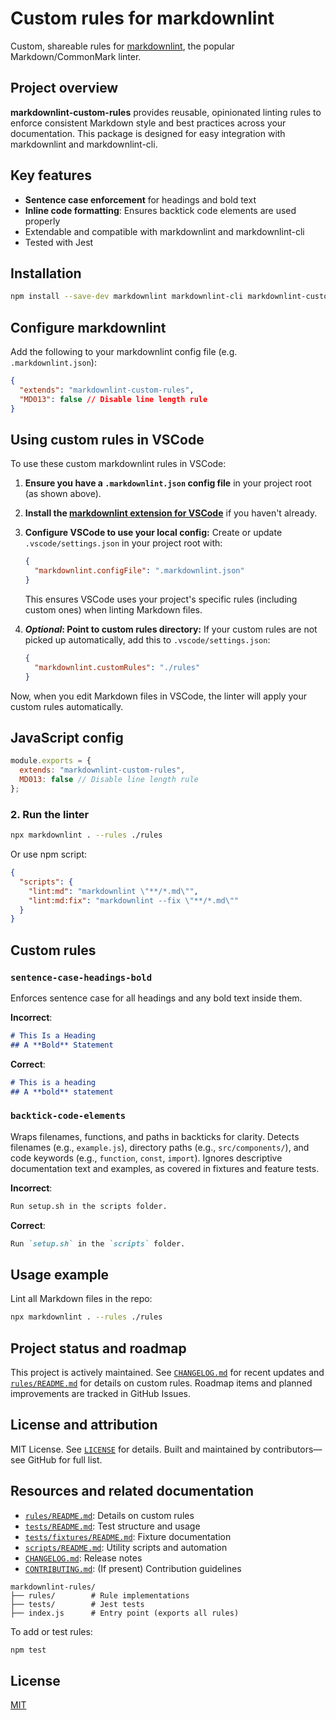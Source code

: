 # Custom rules for markdownlint

Custom, shareable rules for [markdownlint](https://github.com/DavidAnson/markdownlint), the popular Markdown/CommonMark linter.

## Project overview

**markdownlint-custom-rules** provides reusable, opinionated linting rules to enforce consistent Markdown style and best practices across your documentation. This package is designed for easy integration with markdownlint and markdownlint-cli.

## Key features

- **Sentence case enforcement** for headings and bold text
- **Inline code formatting**: Ensures backtick code elements are used properly
- Extendable and compatible with markdownlint and markdownlint-cli
- Tested with Jest

## Installation

```bash
npm install --save-dev markdownlint markdownlint-cli markdownlint-custom-rules
```

## Configure markdownlint

Add the following to your markdownlint config file (e.g. `.markdownlint.json`):

```json
{
  "extends": "markdownlint-custom-rules",
  "MD013": false // Disable line length rule
}
```

## Using custom rules in VSCode

To use these custom markdownlint rules in VSCode:

1. **Ensure you have a `.markdownlint.json` config file** in your project root (as shown above).
2. **Install the [markdownlint extension for VSCode](https://marketplace.visualstudio.com/items?itemName=DavidAnson.vscode-markdownlint)** if you haven't already.
3. **Configure VSCode to use your local config:**
   Create or update `.vscode/settings.json` in your project root with:

     ```json
     {
       "markdownlint.configFile": ".markdownlint.json"
     }
     ```

   This ensures VSCode uses your project's specific rules (including custom ones) when linting Markdown files.

4. ***Optional*: Point to custom rules directory:**
   If your custom rules are not picked up automatically, add this to `.vscode/settings.json`:

     ```json
     {
       "markdownlint.customRules": "./rules"
     }
     ```

Now, when you edit Markdown files in VSCode, the linter will apply your custom rules automatically.

## JavaScript config

```js
module.exports = {
  extends: "markdownlint-custom-rules",
  MD013: false // Disable line length rule
};
```

### 2. Run the linter

```bash
npx markdownlint . --rules ./rules
```

Or use npm script:

```json
{
  "scripts": {
    "lint:md": "markdownlint \"**/*.md\"",
    "lint:md:fix": "markdownlint --fix \"**/*.md\""
  }
}
```

## Custom rules

### `sentence-case-headings-bold`

Enforces sentence case for all headings and any bold text inside them.

**Incorrect**:

```markdown
# This Is a Heading
## A **Bold** Statement
```

**Correct**:

```markdown
# This is a heading
## A **bold** statement
```

### `backtick-code-elements`

Wraps filenames, functions, and paths in backticks for clarity. Detects filenames (e.g., `example.js`), directory paths (e.g., `src/components/`), and code keywords (e.g., `function`, `const`, `import`). Ignores descriptive documentation text and examples, as covered in fixtures and feature tests.

**Incorrect**:

```markdown
Run setup.sh in the scripts folder.
```

**Correct**:

```markdown
Run `setup.sh` in the `scripts` folder.
```

## Usage example

Lint all Markdown files in the repo:

```bash
npx markdownlint . --rules ./rules
```

## Project status and roadmap

This project is actively maintained. See [`CHANGELOG.md`](./CHANGELOG.md) for recent updates and [`rules/README.md`](./rules/README.md) for details on custom rules. Roadmap items and planned improvements are tracked in GitHub Issues.

## License and attribution

MIT License. See [`LICENSE`](./LICENSE) for details. Built and maintained by contributors—see GitHub for full list.

## Resources and related documentation

- [`rules/README.md`](./rules/README.md): Details on custom rules
- [`tests/README.md`](./tests/README.md): Test structure and usage
- [`tests/fixtures/README.md`](./tests/fixtures/README.md): Fixture documentation
- [`scripts/README.md`](./scripts/README.md): Utility scripts and automation
- [`CHANGELOG.md`](./CHANGELOG.md): Release notes
- [`CONTRIBUTING.md`](./CONTRIBUTING.md): (If present) Contribution guidelines

```text
markdownlint-rules/
├── rules/        # Rule implementations
├── tests/        # Jest tests
├── index.js      # Entry point (exports all rules)
```

To add or test rules:

```bash
npm test
```

## License

[MIT](LICENSE)
